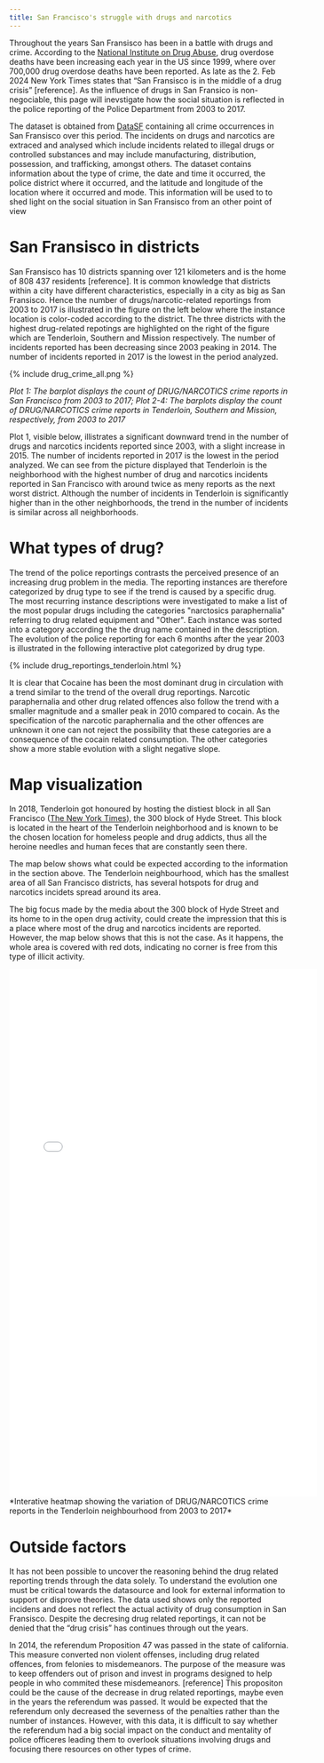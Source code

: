 ```yaml
---
title: San Francisco's struggle with drugs and narcotics
---
```


Throughout the years San Fransisco has been in a battle with drugs and crime. According to the [National Institute on Drug Abuse](https://drugabusestatistics.org/), drug overdose deaths have been increasing each year in the US since 1999, where over 700,000 drug overdose deaths have been reported. As late as the 2. Feb 2024 New York Times states that “San Fransisco is in the middle of a drug crisis” [reference]. As the influence of drugs in San Fransico is non-negociable, this page will inevstigate how the social situation is reflected in the police reporting of the Police Department from 2003 to 2017. 

The dataset is obtained from  [DataSF](https://datasf.org/opendata/) containing all crime occurrences in San Fransisco over this period. The incidents on drugs and narcotics are extraced and analysed which include incidents related to illegal drugs or controlled substances and may include manufacturing, distribution, possession, and trafficking, amongst others. The dataset contains information about the type of crime, the date and time it occurred, the police district where it occurred, and the latitude and longitude of the location where it occurred and mode. This information will be used to to shed light on the social situation in San Fransisco from an other point of view

# San Fransisco in districts


San Fransisco has 10 districts spanning over 121 kilometers and is the home of 808 437 residents [reference]. It is common knowledge that districts within a city have different characteristics, especially in a city as big as San Fransisco. Hence the number of drugs/narcotic-related reportings from 2003 to 2017 is illustrated in the figure on the left below where the instance location is color-coded according to the district. The three districts with the highest drug-related repotings are highlighted on the right of the figure which are Tenderloin, Southern and Mission respectively. The number of incidents reported has been decreasing since 2003 peaking in 2014. The number of incidents reported in 2017 is the lowest in the period analyzed.

{% include drug_crime_all.png %}

*Plot 1: The barplot displays the count of DRUG/NARCOTICS crime reports in San Francisco from 2003 to 2017; Plot 2-4: The barplots display the count of DRUG/NARCOTICS crime reports in Tenderloin, Southern and Mission, respectively, from 2003 to 2017*

 Plot 1, visible below, illistrates a significant downward trend in the number of drugs and narcotics incidents reported since 2003, with a slight increase in 2015. The number of incidents reported in 2017 is the lowest in the period analyzed.
We can see from the picture displayed that Tenderloin is the neighborhood with the highest number of drug and narcotics incidents reported in San Francisco with around twice as meny reports as the next worst district. Although the number of incidents in Tenderloin is significantly higher than in the other neighborhoods, the trend in the number of incidents is similar across all neighborhoods.


# What types of drug?

The trend of the police reportings contrasts the perceived presence of an increasing drug problem in the media. The reporting instances are therefore categorized by drug type to see if the trend is caused by a specific drug. The most recurring instance descriptions were investigated to make a list of the most popular drugs including the categories "narctosics paraphernalia" referring to drug related equipment and "Other". Each instance was sorted into a category according the the drug name contained in the description. The evolution of the police reporting for each 6 months after the year 2003  is illustrated in the following interactive plot categorized by drug type. 

{% include drug_reportings_tenderloin.html %}

It is clear that Cocaine has been the most dominant drug in circulation with a trend similar to the trend of the overall drug reportings.  Narcotic paraphernalia and other drug related offences also follow the trend with a smaller magnitude and a smaller peak in 2010 compared to cocain. As the specification of the narcotic paraphernalia and the other offences are unknown it one can not reject the possibility that these categories are a consequence of the cocain related consumption. The other categories show a more stable evolution with a slight negative slope. 
 
# Map visualization 

In 2018, Tenderloin got honoured by hosting the distiest block in all San Francisco ([The New York Times](https://www.nytimes.com/2018/10/08/us/san-francisco-dirtiest-street-london-breed.html)), the 300 block of Hyde Street. This block is located in the heart of the Tenderloin neighborhood and is known to be the chosen location for homeless people and drug addicts, thus all the heroine needles and human feces that are constantly seen there.

The map below shows what could be expected according to the information in the section above. The Tenderloin neighbourhood, which has the smallest area of all San Francisco districts, has several hotspots for drug and narcotics incidets spread around its area. 

The big focus made by the media about the 300 block of Hyde Street and its home to in the open drug activity, could create the impression that this is a place where most of the drug and narcotics incidents are reported. However, the map below shows that this is not the case. As it happens, the whole area is covered with red dots, indicating no corner is free from this type of illicit activity.


<embed type="text/html" src="imgs/map_drugs_tenderloin_focus.html" width="110%" height="950"/>
*Interative heatmap showing the variation of DRUG/NARCOTICS crime reports in the Tenderloin neighbourhood from 2003 to 2017*

# Outside factors

It has not been possible to uncover the reasoning behind the drug related reporting trends through the data solely. To understand the evolution one must be critical towards the datasource and look for external information to support or disprove theories. The data used shows only the reported incidens and does not reflect the actual activity of drug consumption in San Fransisco. Despite the decresing drug related reportings, it can not be denied that the “drug crisis” has continues through out the years.

In 2014, the referendum Proposition 47 was passed in the state of california. This measure converted non violent offenses, including drug related offences, from felonies to misdemeanors. The purpose of the measure was to keep offenders out of prison and invest in programs designed to help people in who commited these misdemeanors. [reference] This propositon could be the cause of the decrease in drug related reportings, maybe even in the years the referendum was passed. It would be expected that the referendum only decreased the severness of the penalties rather than the number of instances. However, with this data, it is difficult to say whether the referendum had a big social impact on the conduct and mentality of police officeres leading them to overlook situations involving drugs and focusing there resources on other types of crime.